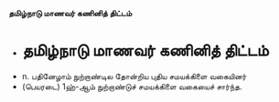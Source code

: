 **தமிழ்நாடு மாணவர் கணினித் திட்டம்**
- # தமிழ்நாடு மாணவர் கணினித் திட்டம்
- n. பதினேழாம் நுற்றாண்டில தோன்றிய புதிய  சமயக்கிளை வகையினர்
- (பெயரடை) 1ஹ்-ஆம் நுற்றாண்டுச் சமயக்கிளை வகையைச் சார்ந்த.

